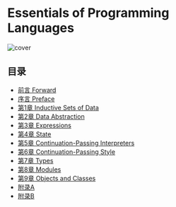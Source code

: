# Essentials of Programming Languages

<div style="margin: 0 auto;">
  <img src="/images/cover.jpg" title="cover"/>
</div>

## 目录

- [前言 Forward](content/forward.md)
- [序言 Preface](content/preface.md)
- [第1章 Inductive Sets of Data](content/ch01.md)
- [第2章 Data Abstraction](content/ch02.md)
- [第3章 Expressions](content/ch03.md)
- [第4章 State](content/ch04.md)
- [第5章 Continuation-Passing Interpreters](content/ch05.md)
- [第6章 Continuation-Passing Style](content/ch06.md)
- [第7章 Types](content/ch07.md)
- [第8章 Modules](content/ch08.md)
- [第9章 Objects and Classes](content/ch09.md)
- [附录A](content/Appendix-A.md)
- [附录B](content/Appendix-B.md)
